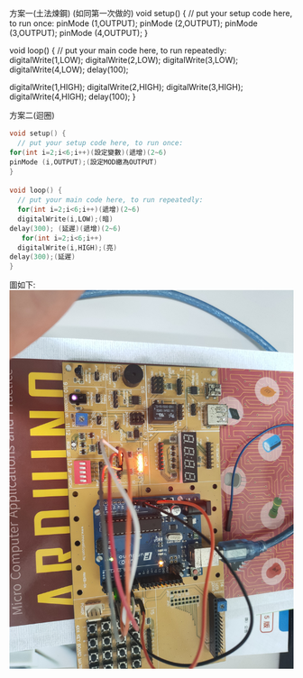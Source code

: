 方案一(土法煉鋼) (如同第一次做的)
void setup() {
  // put your setup code here, to run once:
pinMode (1,OUTPUT);
pinMode (2,OUTPUT);
pinMode (3,OUTPUT);
pinMode (4,OUTPUT);
}

void loop() {
  // put your main code here, to run repeatedly:
digitalWrite(1,LOW);
digitalWrite(2,LOW);
digitalWrite(3,LOW);
digitalWrite(4,LOW);
delay(100);


digitalWrite(1,HIGH);
digitalWrite(2,HIGH);
digitalWrite(3,HIGH);
digitalWrite(4,HIGH);
delay(100);
}


方案二(迴圈)
```C++
void setup() {
  // put your setup code here, to run once:
for(int i=2;i<6;i++)(設定變數)(遞增)(2~6)
pinMode (i,OUTPUT);(設定MOD繳為OUTPUT)
}

void loop() {
  // put your main code here, to run repeatedly:
  for(int i=2;i<6;i++)(遞增)(2~6)
  digitalWrite(i,LOW);(暗)
delay(300); (延遲)(遞增)(2~6)
   for(int i=2;i<6;i++)
  digitalWrite(i,HIGH);(亮)
delay(300);(延遲)
}
```


圖如下:![image](https://github.com/EN-PEN/4red-led/blob/master/IMG20200908142656.jpg)
